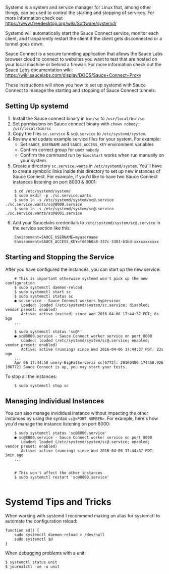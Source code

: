 Systemd is a system and service manager for Linux that, among other things, can be used to control the starting and stopping of services. For more information check out https://www.freedesktop.org/wiki/Software/systemd/

Systemd will automatically start the Sauce Connect service, monitor each client, and tranparently restart the client if the client gets disconnected or a tunnel goes down.

Sauce Connect is a secure tunneling application that allows the Sauce Labs browser cloud to connect to websites you want to test that are hosted on your local machine or behind a firewall. For more information check out the Sauce Labs documentation wiki: https://wiki.saucelabs.com/display/DOCS/Sauce+Connect+Proxy

These instructions will show you how to set up systemd with Sauce Connect to manage the starting and stopping of Sauce Connect tunnels.

Setting Up systemd
----------------

1. Install the Sauce connect binary in `bin/sc` to `/usr/local/bin/sc`.
2. Set permissions on Sauce connect binary with `chown nobody: /usr/local/bin/sc`
3. Copy the files `sc.service` & `sc@.service` to `/etc/systemd/system`.
4. Review and update example service files for your system. For example:
   * Set `SAUCE_USERNAME` and `SAUCE_ACCESS_KEY` environment variables
   * Confirm correct group for user `nobody`
   * Confirm the command run by `ExecStart` works when run manually on your system.
5. Create a directory `sc.service.wants` in `/etc/systemd/system`.
   You'll have to create symbolic links inside this directory to set up new instances of Sauce
Connect. For example, if you'd like to have two Sauce Connect instances listening on
port 8000 & 8001:
```
    $ cd /etc/systemd/system/
    $ sudo mkdir -p ./sc.service.wants
    $ sudo ln -s /etc/systemd/system/sc@.service ./sc.service.wants/sc@8000.service
    $ sudo ln -s /etc/systemd/system/sc@.service ./sc.service.wants/sc@8001.service
```
6. Add your Saucelabs credentials to `/etc/systemd/system/sc@.service` in the
   service section like this:
```
    Environment=SAUCE_USERNAME=myusername
    Environment=SAUCE_ACCESS_KEY=fd69b0a8-337c-3303-b1bd-xxxxxxxxxxx
```

Starting and Stopping the Service
---------------------
After you have configured the instances, you can start up the new service:
```
    # This is important otherwise systemd won't pick up the new configuration
    $ sudo systemctl daemon-reload
    $ sudo systemctl start sc
    $ sudo systemctl status sc
    ● sc.service - Sauce Connect workers hypervisor
       Loaded: loaded (/etc/systemd/system/sc.service; disabled; vendor preset: enabled)
       Active: active (exited) since Wed 2016-04-06 17:44:37 PDT; 6s ago
    ...

    $ sudo systemctl status 'sc@*'
    ● sc@8000.service - Sauce Connect worker service on port 8000
       Loaded: loaded (/etc/systemd/system/sc@.service; enabled; vendor preset: enabled)
       Active: active (running) since Wed 2016-04-06 17:44:37 PDT; 23s ago
    ...
    Apr 06 17:44:50 usery-BigFatServerzz sc[6772]: 20160406 174450.926 [06772] Sauce Connect is up, you may start your tests.
```
To stop all the instances:
```
    $ sudo systemctl stop sc
```
Managing Individual Instances
-----------------------------
You can also manage invididual instance without impacting the other instances by using the syntax `sc@<PORT NUMBER>`. For example, here's how you'd manage the instance listening on port 8000:
```
    $ sudo systemctl status 'sc@8000.service'
    ● sc@8000.service - Sauce Connect worker service on port 8000
       Loaded: loaded (/etc/systemd/system/sc@.service; enabled; vendor preset: enabled)
       Active: active (running) since Wed 2016-04-06 17:44:37 PDT; 5min ago
    ...


    # This won't affect the other instances
    $ sudo systemctl restart 'sc@8000.service'
    
```
Systemd Tips and Tricks
=====================

When working with systemd I recommend making an alias for systemctl to automate
the configuration reload:

    function sd() {
        sudo systemctl daemon-reload > /dev/null
        sudo systemctl $@
    }

When debugging problems with a unit:

    $ systemctl status unit
    $ journalctl -xe -u unit
